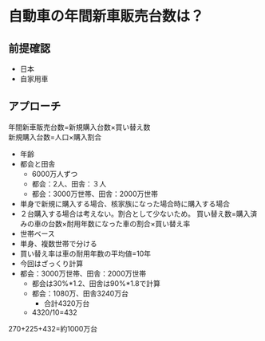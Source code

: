 # 自動車の年間新車販売台数は？
## 前提確認
- 日本
- 自家用車
## アプローチ
年間新車販売台数=新規購入台数×買い替え数  
新規購入台数=人口×購入割合
- 年齢
- 都会と田舎
  - 6000万人ずつ
  - 都会：2人、田舎：３人
  - 都会：3000万世帯、田舎：2000万世帯
- 単身で新規に購入する場合、核家族になった場合時に購入する場合
- ２台購入する場合は考えない。割合として少ないため。
買い替え数=購入済みの車の台数×耐用年数になった車の割合×買い替え率
- 世帯ベース
- 単身、複数世帯で分ける
- 買い替え率は車の耐用年数の平均値=10年
- 今回はざっくり計算
- 都会：3000万世帯、田舎：2000万世帯
  - 都会は30%*1.2、田舎は90%*1.8で計算
  - 都会：1080万、田舎3240万台
    - 合計4320万台
   - 4320/10=432

270+225+432=約1000万台
  
